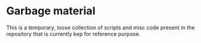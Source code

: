 # Garbage material
This is a temporary, loose collection of scripts and misc code present in the repository that is currently
kep for reference purpose.